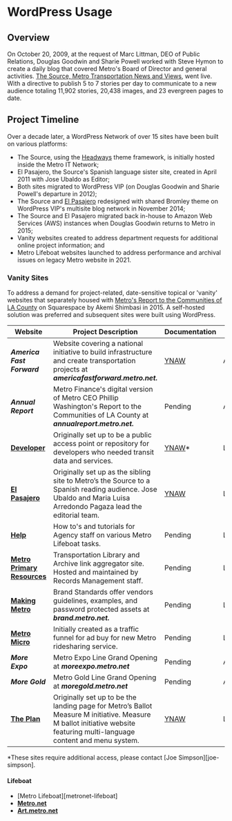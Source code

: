 # WordPress Usage
## Overview

On October 20, 2009, at the request of Marc Littman, DEO of Public Relations, Douglas Goodwin and Sharie Powell worked with Steve Hymon to create a daily blog that covered Metro's Board of Director and general activities. [The Source, Metro Transportation News and Views](https://web.archive.org/web/20091023024519/http://thesource.metro.net/), went live. With a directive to publish 5 to 7 stories per day to communicate to a new audience totaling 11,902 stories, 20,438 images, and 23 evergreen pages to date.

## Project Timeline

Over a decade later, a WordPress Network of over 15 sites have been built on various platforms:

- The Source, using the [Headways](https://headwaythemes.com/) theme framework, is initially hosted inside the Metro IT Network;
- El Pasajero, the Source's Spanish language sister site, created in April 2011 with Jose Ubaldo as Editor;
- Both sites migrated to WordPress VIP (on Douglas Goodwin and Sharie Powell's departure in 2012); 
- The Source and [El Pasajero](https://web.archive.org/web/20141218190402/http://elpasajero.metro.net/) redesigned with shared Bromley theme on WordPress VIP's multisite blog network in November 2014;
- The Source and El Pasajero migrated back in-house to Amazon Web Services (AWS) instances when Douglas Goodwin returns to Metro in 2015; 
- Vanity websites created to address department requests for additional online project information; and
- Metro Lifeboat websites launched to address performance and archival issues on legacy Metro website in 2021.

### Vanity Sites

To address a demand for project-related, date-sensitive topical or 'vanity' websites that separately housed with [Metro's Report to the Communities of LA County](http://media.metro.net/about_us/finance/images/annual_report/annual_report_fy15.pdf) on Squarespace by Akemi Shimbasi in 2015. A self-hosted solution was preferred and subsequent sites were built using WordPress.

| Website| Project Description| Documentation| Status|
|--|--|--|--|
|***America Fast Forward***|Website covering a national initiative to build infrastructure and create transportation projects at ***americafastforward.metro.net.***|[YNAW](https://docs.google.com/document/d/1Axzofk8vGIUELxIwwyt0bR_vigGuRryNQzv6qFikdDc/edit?usp=sharing)|Archived|
|***Annual Report***|Metro Finance's digital version of Metro CEO Phillip Washington's Report to the Communities of LA County at ***annualreport.metro.net.***|Pending|Archived|
|[**Developer**](https://developer.metro.net)|Originally set up to be a public access point or repository for developers who needed transit data and services.|[YNAW](https://docs.google.com/document/d/1VYCE1buW6RuWFJKJ_M79b-11BIjyy55ChKiLdrDlXcs/edit?usp=sharing)*|Live|
|[**El Pasajero**](https://elpasajero.metro.net)|Originally set up as the sibling site to Metro’s the Source to a Spanish reading audience. Jose Ubaldo and Maria Luisa Arredondo Pagaza lead the editorial team.|[YNAW](https://docs.google.com/document/d/1fPKG3tuRzl9HuJkMt3V2OuI5YzIrFlSvwxObMXamSow/edit?usp=sharing)|Live|
|[**Help**](https://ericm59.sg-host.com/)|How to's and tutorials for Agency staff on various Metro Lifeboat tasks.|Pending|Live|
|[**Metro Primary Resources**](https://metroprimaryresources.info)|Transportation Library and Archive link aggregator site. Hosted and maintained by Records Management staff.|Pending|Live| 
|[**Making Metro**](https://brand.metro.net)|Brand Standards offer vendors guidelines, examples, and password protected assets at ***brand.metro.net.***|Pending|Live|
|[**Metro Micro**](https://micro.metro.net)|Initially created as a traffic funnel for ad buy for new Metro ridesharing service.|Pending|Live|
|***More Expo***|Metro Expo Line Grand Opening at ***moreexpo.metro.net***|Pending|Archived|
|***More Gold***|Metro Gold Line Grand Opening at ***moregold.metro.net***|Pending|Archived|
|[**The Plan**](https://theplan.metro.net)|Originally set up to be the landing page for Metro’s Ballot Measure M initiative. Measure M ballot initiative website featuring multi-language content and menu system.|[YNAW](https://docs.google.com/document/d/1rBSSHRPD_QiKpkXLOxsr6C2JSup6gqKWrIL-A8JJTQo/edit?usp=sharing)|Live|

*These sites require additional access, please contact [Joe Simpson][joe-simpson].
#### Lifeboat

- [Metro Lifeboat][metronet-lifeboat]
- [**Metro.net**](https://metro.net)
- [**Art.metro.net**](https://art.metro.net)
